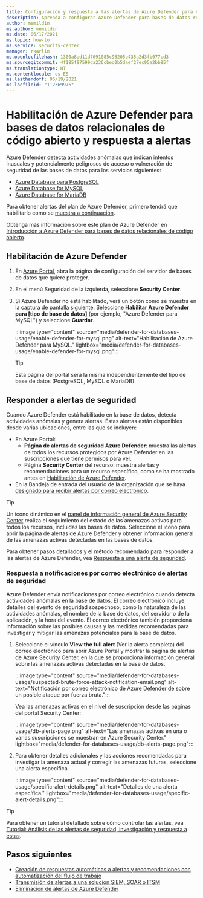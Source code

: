 ```yaml
---
title: Configuración y respuesta a las alertas de Azure Defender para bases de datos relacionales de código abierto
description: Aprenda a configurar Azure Defender para bases de datos relacionales de código abierto a fin de detectar actividades anómalas en la base de datos que indican posibles amenazas de seguridad.
author: memildin
ms.author: memildin
ms.date: 06/17/2021
ms.topic: how-to
ms.service: security-center
manager: rkarlin
ms.openlocfilehash: 1300a8ad11d7091085c95205b435a2d3fb077cd3
ms.sourcegitcommit: 4f185f97599da236cbed0b5daef27ec95a2bb85f
ms.translationtype: HT
ms.contentlocale: es-ES
ms.lasthandoff: 06/19/2021
ms.locfileid: "112369976"
---
```

# <a name="enable-azure-defender-for-open-source-relational-databases-and-respond-to-alerts"></a>Habilitación de Azure Defender para bases de datos relacionales de código abierto y respuesta a alertas

Azure Defender detecta actividades anómalas que indican intentos inusuales y potencialmente peligrosos de acceso o vulneración de seguridad de las bases de datos para los servicios siguientes:

- [Azure Database para PostgreSQL](../postgresql/index.yml)
- [Azure Database for MySQL](../mysql/index.yml)
- [Azure Database for MariaDB](../mariadb/index.yml)

Para obtener alertas del plan de Azure Defender, primero tendrá que habilitarlo como se [muestra a continuación](#enable-azure-defender).

Obtenga más información sobre este plan de Azure Defender en [Introducción a Azure Defender para bases de datos relacionales de código abierto](defender-for-databases-introduction.md).

## <a name="enable-azure-defender"></a>Habilitación de Azure Defender

1. En [Azure Portal](https://portal.azure.com), abra la página de configuración del servidor de bases de datos que quiere proteger.

1. En el menú Seguridad de la izquierda, seleccione **Security Center**.

1. Si Azure Defender no está habilitado, verá un botón como se muestra en la captura de pantalla siguiente. Seleccione **Habilitar Azure Defender para [tipo de base de datos]** (por ejemplo, "Azure Defender para MySQL") y seleccione **Guardar**.

    :::image type="content" source="media/defender-for-databases-usage/enable-defender-for-mysql.png" alt-text="Habilitación de Azure Defender para MySQL." lightbox="media/defender-for-databases-usage/enable-defender-for-mysql.png":::

    > [!TIP]
    > Esta página del portal será la misma independientemente del tipo de base de datos (PostgreSQL, MySQL o MariaDB).

## <a name="respond-to-security-alerts"></a>Responder a alertas de seguridad

Cuando Azure Defender está habilitado en la base de datos, detecta actividades anómalas y genera alertas. Estas alertas están disponibles desde varias ubicaciones, entre las que se incluyen:

- En Azure Portal:
    - **Página de alertas de seguridad Azure Defender**: muestra las alertas de todos los recursos protegidos por Azure Defender en las suscripciones que tiene permisos para ver.
    - Página **Security Center** del recurso: muestra alertas y recomendaciones para un recurso específico, como se ha mostrado antes en [Habilitación de Azure Defender](#enable-azure-defender).
- En la Bandeja de entrada del usuario de la organización que se haya [designado para recibir alertas por correo electrónico](security-center-provide-security-contact-details.md).  

> [!TIP]
> Un icono dinámico en el [panel de información general de Azure Security Center](overview-page.md) realiza el seguimiento del estado de las amenazas activas para todos los recursos, incluidas las bases de datos. Seleccione el icono para abrir la página de alertas de Azure Defender y obtener información general de las amenazas activas detectadas en las bases de datos.
>
> Para obtener pasos detallados y el método recomendado para responder a las alertas de Azure Defender, vea [Respuesta a una alerta de seguridad](tutorial-security-incident.md#respond-to-a-security-alert).


### <a name="respond-to-email-notifications-of-security-alerts"></a>Respuesta a notificaciones por correo electrónico de alertas de seguridad

Azure Defender envía notificaciones por correo electrónico cuando detecta actividades anómalas en la base de datos. El correo electrónico incluye detalles del evento de seguridad sospechoso, como la naturaleza de las actividades anómalas, el nombre de la base de datos, del servidor o de la aplicación, y la hora del evento. El correo electrónico también proporciona información sobre las posibles causas y las medidas recomendadas para investigar y mitigar las amenazas potenciales para la base de datos.

1. Seleccione el vínculo **View the full alert** (Ver la alerta completa) del correo electrónico para abrir Azure Portal y mostrar la página de alertas de Azure Security Center, en la que se proporciona información general sobre las amenazas activas detectadas en la base de datos.
    
    :::image type="content" source="media/defender-for-databases-usage/suspected-brute-force-attack-notification-email.png" alt-text="Notificación por correo electrónico de Azure Defender de sobre un posible ataque por fuerza bruta.":::

    Vea las amenazas activas en el nivel de suscripción desde las páginas del portal Security Center:

    :::image type="content" source="media/defender-for-databases-usage/db-alerts-page.png" alt-text="Las amenazas activas en una o varias suscripciones se muestran en Azure Security Center." lightbox="media/defender-for-databases-usage/db-alerts-page.png":::

1. Para obtener detalles adicionales y las acciones recomendadas para investigar la amenaza actual y corregir las amenazas futuras, seleccione una alerta específica.
    
    :::image type="content" source="media/defender-for-databases-usage/specific-alert-details.png" alt-text="Detalles de una alerta específica." lightbox="media/defender-for-databases-usage/specific-alert-details.png":::


> [!TIP]
> Para obtener un tutorial detallado sobre cómo controlar las alertas, vea [Tutorial: Análisis de las alertas de seguridad, investigación y respuesta a estas](tutorial-security-incident.md).


## <a name="next-steps"></a>Pasos siguientes

- [Creación de respuestas automáticas a alertas y recomendaciones con automatización del flujo de trabajo](workflow-automation.md)
- [Transmisión de alertas a una solución SIEM, SOAR o ITSM](export-to-siem.md)
- [Eliminación de alertas de Azure Defender](alerts-suppression-rules.md)